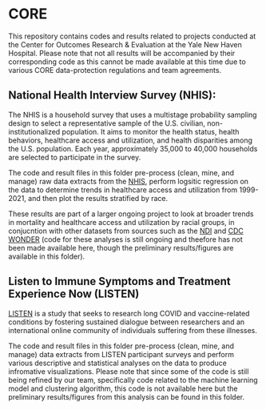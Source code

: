 # CORE
This repository contains codes and results related to projects conducted at the Center for Outcomes Research &amp; Evaluation at the Yale New Haven Hospital. Please note that not all results will be accompanied by their corresponding code as this cannot be made available at this time due to various CORE data-protection regulations and team agreements. 

## National Health Interview Survey (NHIS):

The NHIS is a household survey that uses a multistage probability sampling design to select a representative sample of the U.S. civilian, non-institutionalized population. It aims to monitor the health status, health behaviors, healthcare access and utilization, and health disparities among the U.S. population. Each year, approximately 35,000 to 40,000 households are selected to participate in the survey.

The code and result files in this folder pre-process (clean, mine, and manage) raw data extracts from the [NHIS]([url](https://www.cdc.gov/nchs/nhis/data-questionnaires-documentation.htm)https://www.cdc.gov/nchs/nhis/data-questionnaires-documentation.htm), perform logsitic regression on the data to determine trends in healthcare access and utilization from 1999-2021, and then plot the results stratified by race.

These results are part of a larger ongoing project to look at broader trends in mortality and healthcare access and utilization by racial groups, in conjucntion with other datasets from sources such as the [NDI](url) and [CDC WONDER](https://wonder.cdc.gov/) (code for these analyses is still ongoing and theefore has not been made available here, though the preliminary results/figures are available in this folder).

## Listen to Immune Symptoms and Treatment Experience Now (LISTEN)

[LISTEN](https://medicine.yale.edu/ycci/listen-study/) is a study that seeks to research long COVID and vaccine-related conditions by fostering sustained dialogue between researchers and an international online community of individuals suffering from these illnesses.

The code and result files in this folder pre-process (clean, mine, and manage) data extracts from LISTEN participant surveys and perform various descriptive and statistical analyses on the data to produce infromative visualizations. Please note that since some of the code is still being refined by our team, specifically code related to the machine learning model and clustering algorithm, this code is not available here but the preliminary results/figures from this analysis can be found in this folder.



